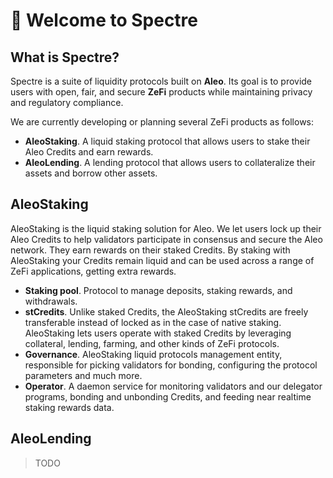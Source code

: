 # 🎉 Welcome to Spectre

## What is Spectre?

Spectre is a suite of liquidity protocols built on **Aleo**.
Its goal is to provide users with open, fair, and secure **ZeFi** products while maintaining privacy and regulatory compliance.

We are currently developing or planning several ZeFi products as follows:

- **AleoStaking**. A liquid staking protocol that allows users to stake their Aleo Credits and earn rewards.
- **AleoLending**. A lending protocol that allows users to collateralize their assets and borrow other assets.

## AleoStaking

AleoStaking is the liquid staking solution for Aleo.
We let users lock up their Aleo Credits to help validators participate in consensus and secure the Aleo network.
They earn rewards on their staked Credits.
By staking with AleoStaking your Credits remain liquid and can be used across a range of ZeFi applications, getting extra rewards.

- **Staking pool**. Protocol to manage deposits, staking rewards, and withdrawals.
- **stCredits**. Unlike staked Credits, the AleoStaking stCredits are freely transferable instead of locked as in the case of native staking.
AleoStaking lets users operate with staked Credits by leveraging collateral, lending, farming, and other kinds of ZeFi protocols.
- **Governance**. AleoStaking liquid protocols management entity, responsible for picking validators for bonding, configuring the protocol parameters and much more.
- **Operator**. A daemon service for monitoring validators and our delegator programs, bonding and unbonding Credits, and feeding near realtime staking rewards data.

## AleoLending

> TODO
